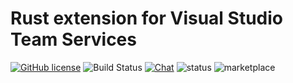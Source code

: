 # Rust extension for Visual Studio Team Services

[![GitHub license](https://img.shields.io/badge/license-MIT-blue.svg)](LICENSE) 
![Build Status](https://img.shields.io/vso/build/sypontor/c700f9d0-5f34-42b1-bde0-23e60c5feeb6/9.svg)
[![Chat](https://img.shields.io/badge/chat-on%20slack-brightgreen.svg)](https://join.slack.com/t/rust-vsts-extension/shared_invite/enQtMzkxNzU4MTgyMDg2LTlkMjJmMzM2MmIyYmJmMjFmNDJkN2IzZmMxZDFhZTgyOGFjYWExNTkwM2YwYTQ3YmI3OWNlYjBhYjcyNGY5OTM) 
![status](https://img.shields.io/badge/status-wip-orange.svg) 
![marketplace](https://img.shields.io/badge/marketplace-private-red.svg)

